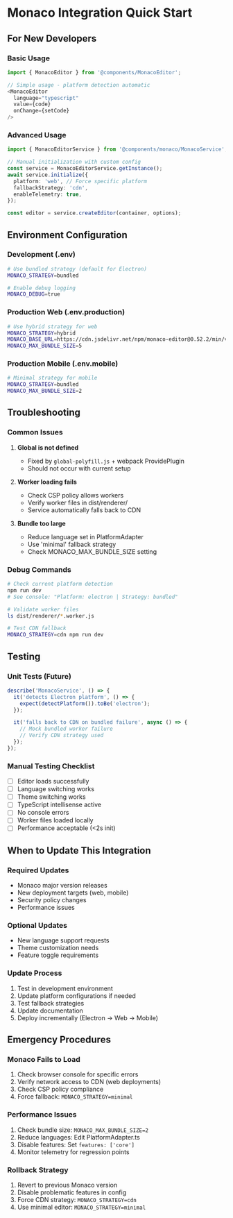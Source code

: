 # Monaco Integration Quick Start

## For New Developers

### Basic Usage

```typescript
import { MonacoEditor } from '@components/MonacoEditor';

// Simple usage - platform detection automatic
<MonacoEditor
  language="typescript"
  value={code}
  onChange={setCode}
/>
```

### Advanced Usage

```typescript
import { MonacoEditorService } from '@components/monaco/MonacoService';

// Manual initialization with custom config
const service = MonacoEditorService.getInstance();
await service.initialize({
  platform: 'web', // Force specific platform
  fallbackStrategy: 'cdn',
  enableTelemetry: true,
});

const editor = service.createEditor(container, options);
```

## Environment Configuration

### Development (.env)

```bash
# Use bundled strategy (default for Electron)
MONACO_STRATEGY=bundled

# Enable debug logging
MONACO_DEBUG=true
```

### Production Web (.env.production)

```bash
# Use hybrid strategy for web
MONACO_STRATEGY=hybrid
MONACO_BASE_URL=https://cdn.jsdelivr.net/npm/monaco-editor@0.52.2/min/vs
MONACO_MAX_BUNDLE_SIZE=5
```

### Production Mobile (.env.mobile)

```bash
# Minimal strategy for mobile
MONACO_STRATEGY=bundled
MONACO_MAX_BUNDLE_SIZE=2
```

## Troubleshooting

### Common Issues

1. **Global is not defined**
   - Fixed by `global-polyfill.js` + webpack ProvidePlugin
   - Should not occur with current setup

2. **Worker loading fails**
   - Check CSP policy allows workers
   - Verify worker files in dist/renderer/
   - Service automatically falls back to CDN

3. **Bundle too large**
   - Reduce language set in PlatformAdapter
   - Use 'minimal' fallback strategy
   - Check MONACO_MAX_BUNDLE_SIZE setting

### Debug Commands

```bash
# Check current platform detection
npm run dev
# See console: "Platform: electron | Strategy: bundled"

# Validate worker files
ls dist/renderer/*.worker.js

# Test CDN fallback
MONACO_STRATEGY=cdn npm run dev
```

## Testing

### Unit Tests (Future)

```typescript
describe('MonacoService', () => {
  it('detects Electron platform', () => {
    expect(detectPlatform()).toBe('electron');
  });

  it('falls back to CDN on bundled failure', async () => {
    // Mock bundled worker failure
    // Verify CDN strategy used
  });
});
```

### Manual Testing Checklist

- [ ] Editor loads successfully
- [ ] Language switching works
- [ ] Theme switching works
- [ ] TypeScript intellisense active
- [ ] No console errors
- [ ] Worker files loaded locally
- [ ] Performance acceptable (<2s init)

## When to Update This Integration

### Required Updates

- Monaco major version releases
- New deployment targets (web, mobile)
- Security policy changes
- Performance issues

### Optional Updates

- New language support requests
- Theme customization needs
- Feature toggle requirements

### Update Process

1. Test in development environment
2. Update platform configurations if needed
3. Test fallback strategies
4. Update documentation
5. Deploy incrementally (Electron → Web → Mobile)

## Emergency Procedures

### Monaco Fails to Load

1. Check browser console for specific errors
2. Verify network access to CDN (web deployments)
3. Check CSP policy compliance
4. Force fallback: `MONACO_STRATEGY=minimal`

### Performance Issues

1. Check bundle size: `MONACO_MAX_BUNDLE_SIZE=2`
2. Reduce languages: Edit PlatformAdapter.ts
3. Disable features: Set `features: ['core']`
4. Monitor telemetry for regression points

### Rollback Strategy

1. Revert to previous Monaco version
2. Disable problematic features in config
3. Force CDN strategy: `MONACO_STRATEGY=cdn`
4. Use minimal editor: `MONACO_STRATEGY=minimal`
